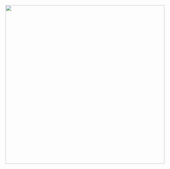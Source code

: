 <p align="center"><img src="https://media.discordapp.net/attachments/1191847439980830883/1198712901528211668/b386146608ef93c40508a661f01805de_3_1.png?ex=65bfe762&is=65ad7262&hm=56fae0574d92db8a984d4194f0819c598d7f29af45fc04e2d5193ac33b835381&=&format=webp&quality=lossless&width=680&height=600" width="500px"> </p>

<!--
**HEX4GRAM/hex4gram** is a ✨ _special_ ✨ repository because its `README.md` (this file) appears on your GitHub profile.

Here are some ideas to get you started:

- 🔭 I’m currently working on ...
- 🌱 I’m currently learning ...
- 👯 I’m looking to collaborate on ...
- 🤔 I’m looking for help with ...
- 💬 Ask me about ...
- 📫 How to reach me: ...
- 😄 Pronouns: ...
- ⚡ Fun fact: ...
-->
